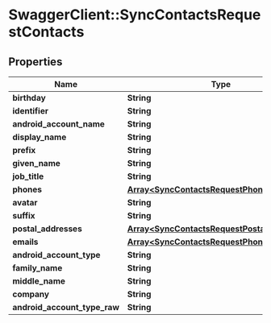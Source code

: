 # SwaggerClient::SyncContactsRequestContacts

## Properties
Name | Type | Description | Notes
------------ | ------------- | ------------- | -------------
**birthday** | **String** |  | [optional] 
**identifier** | **String** |  | [optional] 
**android_account_name** | **String** |  | [optional] 
**display_name** | **String** |  | [optional] 
**prefix** | **String** |  | [optional] 
**given_name** | **String** |  | [optional] 
**job_title** | **String** |  | [optional] 
**phones** | [**Array&lt;SyncContactsRequestPhones&gt;**](SyncContactsRequestPhones.md) |  | [optional] 
**avatar** | **String** |  | [optional] 
**suffix** | **String** |  | [optional] 
**postal_addresses** | [**Array&lt;SyncContactsRequestPostalAddresses&gt;**](SyncContactsRequestPostalAddresses.md) |  | [optional] 
**emails** | [**Array&lt;SyncContactsRequestPhones&gt;**](SyncContactsRequestPhones.md) |  | [optional] 
**android_account_type** | **String** |  | [optional] 
**family_name** | **String** |  | [optional] 
**middle_name** | **String** |  | [optional] 
**company** | **String** |  | [optional] 
**android_account_type_raw** | **String** |  | [optional] 


